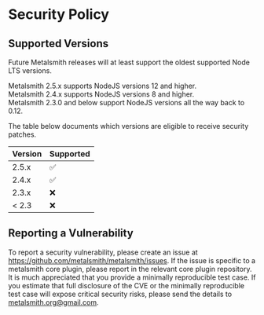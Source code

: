 # Security Policy

## Supported Versions

Future Metalsmith releases will at least support the oldest supported Node LTS versions.

Metalsmith 2.5.x supports NodeJS versions 12 and higher.  
Metalsmith 2.4.x supports NodeJS versions 8 and higher.  
Metalsmith 2.3.0 and below support NodeJS versions all the way back to 0.12.

The table below documents which versions are eligible to receive security patches.

| Version | Supported          |
| ------- | ------------------ |
| 2.5.x   | :white_check_mark: |
| 2.4.x   | :white_check_mark: |
| 2.3.x   | :x:                |
| < 2.3   | :x:                |

## Reporting a Vulnerability

To report a security vulnerability, please create an issue at https://github.com/metalsmith/metalsmith/issues.
If the issue is specific to a metalsmith core plugin, please report in the relevant core plugin repository.
It is much appreciated that you provide a minimally reproducible test case.
If you estimate that full disclosure of the CVE or the minimally reproducible test case will expose critical security risks, please send the details to [metalsmith.org@gmail.com](mailto:metalsmith.org@gmail.com).
